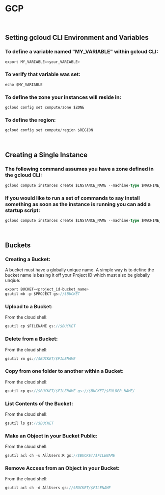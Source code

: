 # GCP


</br>

## Setting gcloud CLI Environment and Variables

### To define a variable named "MY_VARIABLE" within gcloud CLI:
```go
export MY_VARIABLE=<your_VARIABLE>
```
### To verify that variable was set:
```go
echo $MY_VARIABLE
```

### To define the zone your instances will reside in:
```go
gcloud config set compute/zone $ZONE
```

### To define the region:
```go
gcloud config set compute/region $REGION
```


</br>

## Creating a Single Instance
### The following command assumes you have a zone defined in the gcloud CLI:

```go
gcloud compute instances create $INSTANCE_NAME --machine-type $MACHINE_TYPE --image-family $IMAGE
```
### If you would like to run a set of commands to say install something as soon as the instance is running you can add a startup script:
```go
gcloud compute instances create $INSTANCE_NAME --machine-type $MACHINE_TYPE --image-family $IMAGE --metadata-from-file startup-script=startup.sh
```


</br>

## Buckets
### Creating a Bucket:
A bucket must have a globally unique name. A simple way is to define the bucket name is basing it off your Project ID which must also be globally unqiue:
```go
export BUCKET=<project_id-bucket_name>
gsutil mb -p $PROJECT gs://$BUCKET
```
### Upload to a Bucket:
From the cloud shell:
```go
gsutil cp $FILENAME gs://$BUCKET
```

### Delete from a Bucket:
From the cloud shell:
```go
gsutil rm gs://$BUCKET/$FILENAME
```

### Copy from one folder to another within a Bucket:
From the cloud shell:
```go
gsutil cp gs://$BUCKET/$FILENAME gs://$BUCKET/$FOLDER_NAME/
```

### List Contents of the Bucket:
From the cloud shell:
```go
gsutil ls gs://$BUCKET
```

### Make an Object in your Bucket Public:
From the cloud shell:
```go
gsutil acl ch -u AllUsers:R gs://$BUCKET/$FILENAME
```

### Remove Access from an Object in your Bucket:
From the cloud shell:
```go
gsutil acl ch -d AllUsers gs://$BUCKET/$FILENAME
```
